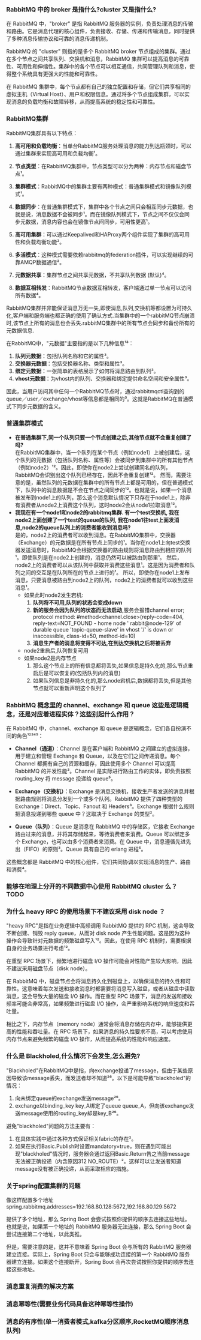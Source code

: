 ### RabbitMQ 中的 broker 是指什么?cluster 又是指什么?

在 RabbitMQ 中，"broker" 是指 RabbitMQ 服务器的实例，负责处理消息的传输和路由。它是消息代理的核心组件，负责接收、存储、传递和传输消息，同时提供了多种消息传输协议和可靠的消息传递机制。

RabbitMQ 的 "cluster" 则指的是多个 RabbitMQ broker 节点组成的集群。通过在多个节点之间共享队列、交换机和消息，RabbitMQ 集群可以提高消息的可靠性、可用性和伸缩性。集群中的各个节点可以相互通信，共同管理队列和消息，使得整个系统具有更强大的性能和可靠性。

在 RabbitMQ 集群中，每个节点都有自己的独立配置和存储，但它们共享相同的虚拟主机（Virtual Host）、用户和权限信息。通过将多个节点组成集群，可以实现消息的负载均衡和故障转移，从而提高系统的稳定性和可靠性。

### RabbitMQ集群

RabbitMQ集群具有以下特点：

1. **高可用和负载均衡**：当单台RabbitMQ服务处理消息的能力到达瓶颈时，可以通过集群来实现高可用和负载均衡¹。

2. **节点类型**：在RabbitMQ集群中，节点类型可以分为两种：内存节点和磁盘节点¹。

3. **集群模式**：RabbitMQ中的集群主要有两种模式：普通集群模式和镜像队列模式¹。

4. **数据同步**：在普通集群模式下，集群中各个节点之间只会相互同步元数据，也就是说，消息数据不会被同步¹。而在镜像队列模式下，节点之间不仅仅会同步元数据，消息内容也会在镜像节点间同步，可用性更高¹。

5. **高可用集群**：可以通过Keepalived和HAProxy两个组件实现了集群的高可用性和负载均衡功能²。

6. **多活模式**：这种模式需要依赖rabbitmq的federation插件，可以实现继续的可靠AMQP数据通信²。

7. **元数据共享**：集群节点之间共享元数据，不共享队列数据 (默认)⁴。

8. **数据互相转发**：RabbitMQ节点数据互相转发，客户端通过单一节点可以访问所有数据⁴。

RabbitMQ集群并非能保证消息万无一失,即使消息,队列,交换机等都设置为可持久化,客户端和服务端也都正确的使用了确认方式.当集群中的一个rabbitMQ节点崩溃时,该节点上所有的消息也会丢失.rabbitMQ集群中的所有节点会同步和备份所有的元数据信息.

在RabbitMQ中，"元数据"主要指的是以下几种信息¹³：

1. **队列元数据**：包括队列名称和它的属性³。
2. **交换器元数据**：包括交换器名称、类型和属性³。
3. **绑定元数据**：一张简单的表格展示了如何将消息路由到队列³。
4. **vhost元数据**：为vhost内的队列、交换器和绑定提供命名空间和安全属性³。

因此，当用户访问其中任何一个RabbitMQ节点时，通过rabbitmqctl查询到的queue／user／exchange/vhost等信息都是相同的³。这就是RabbitMQ在普通模式下同步元数据的含义。

### 普通集群模式

- **在普通集群下,同一个队列只要一个节点创建之后,其他节点就不会重复创建了吗?**  
  在RabbitMQ集群中，当一个队列在某个节点（例如node1）上被创建后，这个队列的元数据（包括队列名称、属性等）会被同步到集群中的所有其他节点（例如node2）¹²。因此，即使你在node2上尝试创建同名的队列，RabbitMQ会识别出这个队列已经存在，因此不会重复创建¹²。
  然而，需要注意的是，虽然队列的元数据在集群中的所有节点上都是可用的，但在普通模式下，队列中的消息数据是不会在节点之间同步的¹²。也就是说，如果一个消息被发布到node1上的队列，那么这个消息默认情况下只存在于node1上，除非有消费者从node2上消费这个队列，这时node2会从node1拉取消息¹²。
- **我现在有一个node1和node2的rabbitmq集群. 有一个test交换机, 我在node2上面创建了一个test的queue的队列, 我在node1往test上面发消息,node2的queue队列上的消费者能收到消息吗?**  
  是的，node2上的消费者可以收到消息。在RabbitMQ集群中，交换器（Exchange）的元数据是在所有节点上同步的¹。当你在node1上向test交换器发送消息时，RabbitMQ会根据交换器的路由规则将消息路由到相应的队列¹。即使队列是在node2上创建的，消息仍然可以被路由到那里¹。
  然后，node2上的消费者可以从该队列中获取并消费这些消息¹。这是因为消费者和队列之间的交互是在队列所在的节点上进行的¹。
  所以，即使你在node1上发布消息，只要消息被路由到node2上的队列，node2上的消费者就可以收到这些消息¹。
    - 如果此时node2发生宕机:
        1. **队列将不可用,队列的状态会变成down**
        2. **新的服务会因为队列的状态而无法启动**,服务会报错channel error; protocol method: #method<channel.close>(reply-code=404, reply-text=NOT_FOUND - home node '
           rabbit@node-129' of durable queue 'topic-queue-slave' in vhost '/' is down or inaccessible, class-id=50, method-id=10)
        3. **消息生产者的消息将变得不可达,在到达交换机之后将被丢弃**
    - node2重启后,队列恢复可用
    - 如果node2是内存节点
        1. 那么这个节点上的所有信息都将丢失,如果信息是持久化的,那么节点重启后是可以恢复的(包括队列内的消息)
        2. 如果队列信息是非持久化的,那么node宕机后,数据都将丢失,但是其他节点就可以重新声明这个队列了

### RabbitMQ 概念里的 channel、exchange 和 queue 这些是逻辑概念，还是对应着进程实体？这些别起什么作用？

在 RabbitMQ 中，channel、exchange 和 queue 是逻辑概念，它们各自扮演不同的角色¹²³⁴⁵：

- **Channel（通道）**：Channel 是在客户端和 RabbitMQ 之间建立的虚拟连接，用于建立和管理 Exchange 和 Queue，以及在它们之间传递消息。每个 Channel 都拥有自己的资源和缓存，因此使用多个 Channel 可以提高 RabbitMQ
  的并发性能³。Channel 是实际进行路由工作的实体，即负责按照 routing_key 将 message 投递给 queue⁵。

- **Exchange（交换机）**：Exchange 是消息交换机，接收生产者发送的消息并根据路由规则将消息分发到一个或多个队列。RabbitMQ 提供了四种类型的 Exchange：Direct、Topic、Fanout 和 Headers³。Exchange 根据什么规则把消息投递到哪些
  queue 中？这取决于 Exchange 的类型²。

- **Queue（队列）**：Queue 是消息在 RabbitMQ 中的存储区，它接收 Exchange 路由过来的消息，并将其存储起来，等待消费者来消费。Queue 可以绑定多个 Exchange，也可以由多个消费者来消费。在 Queue 中，消息遵循先进先出（FIFO）的原则³。Queue
  具有自己的 erlang 进程⁵。

这些概念都是 RabbitMQ 中的核心组件，它们共同协调以实现消息的生产、路由和消费⁴。

### 能够在地理上分开的不同数据中心使用 RabbitMQ cluster 么？ TODO

### 为什么 heavy RPC 的使用场景下不建议采用 disk node ？

"heavy RPC"是指在业务逻辑中高频调用 RabbitMQ 提供的 RPC 机制，这会导致不断创建、销毁 reply queue，从而对 disk node 产生性能问题。这是因为这种操作会导致针对元数据的频繁磁盘写入¹²。因此，在使用 RPC 机制时，需要根据自身的业务场景进行考虑¹²。

在重型 RPC 场景下，频繁地进行磁盘 I/O 操作可能会对性能产生较大影响，因此不建议采用磁盘节点（disk node）。

在 RabbitMQ 中，磁盘节点会将消息持久化到磁盘上，以确保消息的持久性和可靠性。这意味着每次发送和接收消息时都需要将消息写入磁盘，或者从磁盘中读取消息，这会导致大量的磁盘 I/O 操作。而在重型 RPC 场景下，消息的发送和接收频率可能会非常高，如果频繁进行磁盘 I/O
操作，会严重影响系统的响应速度和吞吐量。

相比之下，内存节点（memory node）通常会将消息存储在内存中，能够提供更高的性能和吞吐量。在 RPC 场景下，如果消息的持久性要求不高，可以考虑使用内存节点来避免频繁的磁盘 I/O 操作，从而提高系统的性能和响应速度。

### 什么是 Blackholed,什么情况下会发生,怎么避免?

"Blackholed"在RabbitMQ中是指，向exchange投递了message，但由于某些原因导致该message丢失，而发送者却不知道²⁶。以下是可能导致"blackholed"的情况：

1. 向未绑定queue的exchange发送message²⁶。
2. exchange以binding_key key_A绑定了queue queue_A，但向该exchange发送message使用的routing_key却是key_B²⁶。

避免"blackholed"问题的方法主要有：

1. 在具体实践中通过各种方式保证相关fabric的存在²。
2. 如果在执行Basic.Publish时设置mandatory=true，则在遇到可能出现"blackholed"情况时，服务器会通过返回Basic.Return告之当前message无法被正确投递（内含原因312
   NO_ROUTE）²。这样可以让发送者知道message没有被正确投递，从而采取相应的措施。

### 


### 关于spring配置集群的问题

像这样配置多个地址
spring.rabbitmq.addresses=192.168.80.128:5672,192.168.80.129:5672

提供了多个地址，那么 Spring Boot 会尝试按照你提供的顺序去连接这些地址。也就是说，如果第一个地址的 RabbitMQ 服务器无法连接，那么 Spring Boot 会尝试连接第二个地址，以此类推。

但是，需要注意的是，这并不意味着 Spring Boot 会与所有的 RabbitMQ 服务器建立连接。实际上，Spring Boot 只会与能够成功连接的第一个 RabbitMQ 服务器建立连接。如果这个连接断开，Spring Boot 会再次尝试按照你提供的顺序去连接这些地址。

### 消息重复消费的解决方案

### 消息幂等性(需要业务代码具备这种幂等性操作)

### 消息的有序性(单一消费者模式,kafka分区顺序,RocketMQ顺序消息队列)